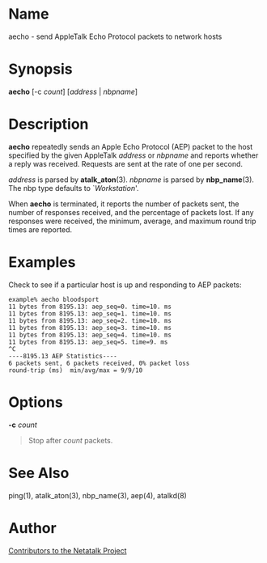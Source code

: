 # Name

aecho - send AppleTalk Echo Protocol packets to network hosts

# Synopsis

**aecho** [-c *count*] [*address* | *nbpname*]

# Description

**aecho** repeatedly sends an Apple Echo Protocol (AEP) packet to the host
specified by the given AppleTalk *address* or *nbpname* and reports
whether a reply was received. Requests are sent at the rate of one per
second.

*address* is parsed by **atalk_aton**(3). *nbpname* is parsed by
**nbp_name**(3). The nbp type defaults to \`*Workstation*'.

When **aecho** is terminated, it reports the number of packets sent, the
number of responses received, and the percentage of packets lost. If any
responses were received, the minimum, average, and maximum round trip
times are reported.

# Examples

Check to see if a particular host is up and responding to AEP packets:

    example% aecho bloodsport
    11 bytes from 8195.13: aep_seq=0. time=10. ms
    11 bytes from 8195.13: aep_seq=1. time=10. ms
    11 bytes from 8195.13: aep_seq=2. time=10. ms
    11 bytes from 8195.13: aep_seq=3. time=10. ms
    11 bytes from 8195.13: aep_seq=4. time=10. ms
    11 bytes from 8195.13: aep_seq=5. time=9. ms
    ^C
    ----8195.13 AEP Statistics----
    6 packets sent, 6 packets received, 0% packet loss
    round-trip (ms)  min/avg/max = 9/9/10

# Options

**-c** *count*

> Stop after *count* packets.

# See Also

ping(1), atalk_aton(3), nbp_name(3), aep(4), atalkd(8)

# Author

[Contributors to the Netatalk Project](https://netatalk.io/contributors)
